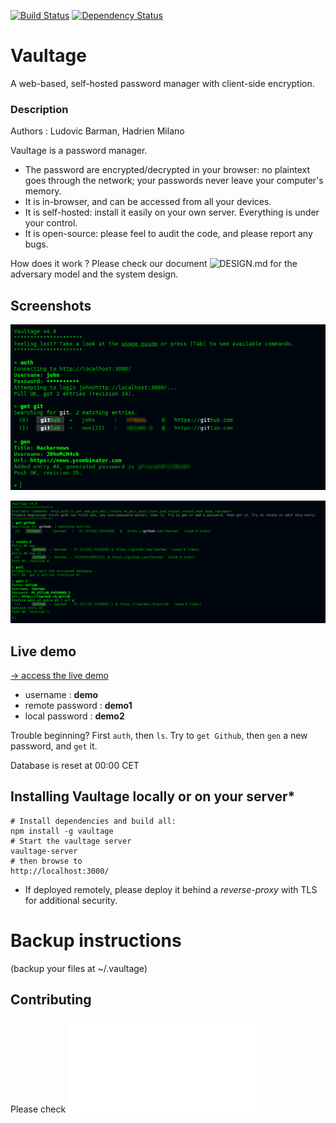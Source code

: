 [![Build Status](https://travis-ci.org/lbarman/vaultage.svg)](https://travis-ci.org/lbarman/vaultage) 
[![Dependency Status](https://david-dm.org/lbarman/vaultage.svg)](https://david-dm.org/lbarman/vaultage) 

# Vaultage

A web-based, self-hosted password manager with client-side encryption.

### Description

Authors : Ludovic Barman, Hadrien Milano

Vaultage is a password manager.

- The password are encrypted/decrypted in your browser: no plaintext goes through the network; your passwords never leave your computer's memory.
- It is in-browser, and can be accessed from all your devices.
- It is self-hosted: install it easily on your own server. Everything is under your control.
- It is open-source: please feel to audit the code, and please report any bugs.

How does it work ? Please check our document ![DESIGN.md]("DESIGN.md") for the adversary model and the system design.

## Screenshots

![Vaultage demo 1](https://raw.githubusercontent.com/lbarman/vaultage/master/resources/screenshot1.png "Vaultage demo 1")

![Vaultage demo 2](https://raw.githubusercontent.com/lbarman/vaultage/master/resources/screenshot2.png "Vaultage demo 2")

## Live demo

 [-> access the live demo](https://demo.lbarman.ch/vaultage/)

- username : __demo__
- remote password : __demo1__
- local password : __demo2__

Trouble beginning? First `auth`, then `ls`. Try to `get Github`, then `gen` a new password, and `get` it.

Database is reset at 00:00 CET

## Installing Vaultage locally or on your server*

    # Install dependencies and build all:
    npm install -g vaultage
    # Start the vaultage server
    vaultage-server
    # then browse to
    http://localhost:3000/

* If deployed remotely, please deploy it behind a *reverse-proxy* with TLS for additional security.

# Backup instructions

(backup your files at ~/.vaultage)

## Contributing

Please check ![CONTRIBUTING.md](CONTRIBUTING.md)
